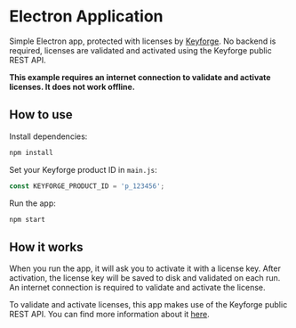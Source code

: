# Electron Application

Simple Electron app, protected with licenses by [Keyforge](https://keyforge.dev). No backend is required, licenses are validated and activated using the Keyforge public REST API.

**This example requires an internet connection to validate and activate licenses. It does not work offline.**

## How to use

Install dependencies:

```bash
npm install
```

Set your Keyforge product ID in `main.js`:

```js
const KEYFORGE_PRODUCT_ID = 'p_123456';
```

Run the app:

```bash
npm start
```

## How it works

When you run the app, it will ask you to activate it with a license key. After activation, the license key will be saved to disk and validated on each run. An internet connection is required to validate and activate the license.

To validate and activate licenses, this app makes use of the Keyforge public REST API. You can find more information about it [here](https://docs.keyforge.dev/api-reference/public-api).
